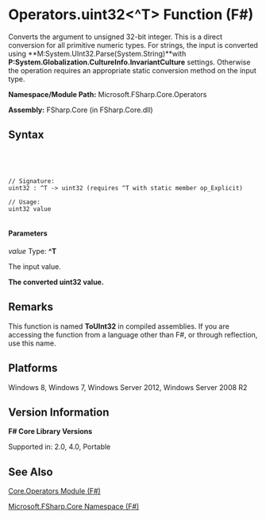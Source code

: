 # Operators.uint32<^T> Function (F#)

Converts the argument to unsigned 32-bit integer. This is a direct conversion for all primitive numeric types. For strings, the input is converted using **M:System.UInt32.Parse(System.String)**with **P:System.Globalization.CultureInfo.InvariantCulture** settings. Otherwise the operation requires an appropriate static conversion method on the input type.

**Namespace/Module Path:** Microsoft.FSharp.Core.Operators

**Assembly:** FSharp.Core (in FSharp.Core.dll)


## Syntax



```




// Signature:
uint32 : ^T -> uint32 (requires ^T with static member op_Explicit)

// Usage:
uint32 value


```





#### Parameters
*value*
Type: **^T**


The input value.



**The converted uint32 value.**
## Remarks
This function is named **ToUInt32** in compiled assemblies. If you are accessing the function from a language other than F#, or through reflection, use this name.


## Platforms
Windows 8, Windows 7, Windows Server 2012, Windows Server 2008 R2


## Version Information
**F# Core Library Versions**

Supported in: 2.0, 4.0, Portable




## See Also
[Core.Operators Module &#40;F&#35;&#41;](Core.Operators-Module-%5BFSharp%5D.md)

[Microsoft.FSharp.Core Namespace &#40;F&#35;&#41;](Microsoft.FSharp.Core-Namespace-%5BFSharp%5D.md)


